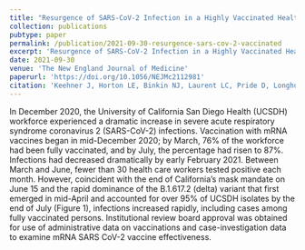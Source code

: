 ```yaml
---
title: "Resurgence of SARS-CoV-2 Infection in a Highly Vaccinated Health System Workforce"
collection: publications
pubtype: paper
permalink: /publication/2021-09-30-resurgence-sars-cov-2-vaccinated
excerpt: 'Resurgence of SARS-CoV-2 Infection in a Highly Vaccinated Health System Workforce'
date: 2021-09-30
venue: 'The New England Journal of Medicine'
paperurl: 'https://doi.org/10.1056/NEJMc2112981'
citation: 'Keehner J, Horton LE, Binkin NJ, Laurent LC, Pride D, Longhurst CA, Abeles SR, Torriani FJ, SEARCH Alliance (Aigner S, Andersen KG, Anderson C, Baer NA, Barber T, Belda-Ferre P, Betty M, Birmingham A, Castro-Martinez A, Chacón M, Cheung W, Crescini ES, De Hoff P, Eisner ER, Fisch K, Vargas LF, Gangavarapu K, Hakim A, Henson B, Hobbs C, Humphrey G, Jepsen K, Kapadia BK, Knight R, Lastrella AL, Laurent LC, Lawrence ES, Machnicki M, Marotz CA, Matteson NL, Maunder DJ, <b>Moshiri N</b>, Ngo TT, Nouri A, Ostrander TR, Plascencia A, Ruiz CA, Salido RA, Sathe S, Seaver P, Smoot EW, Tsai R, Wu MY, Xia B, Yeo GW, Zeller M) (2021). "Resurgence of SARS-CoV-2 Infection in a Highly Vaccinated Health System Workforce." <i>The New England Journal of Medicine</i>. 385:1330–1332. <a href="https://doi.org/10.1056/NEJMc2112981" target="_blank">doi:10.1056/NEJMc2112981</a>'
---
```

In December 2020, the University of California San Diego Health (UCSDH) workforce experienced a dramatic increase in severe acute respiratory syndrome coronavirus 2 (SARS-CoV-2) infections. Vaccination with mRNA vaccines began in mid-December 2020; by March, 76% of the workforce had been fully vaccinated, and by July, the percentage had risen to 87%. Infections had decreased dramatically by early February 2021. Between March and June, fewer than 30 health care workers tested positive each month. However, coincident with the end of California’s mask mandate on June 15 and the rapid dominance of the B.1.617.2 (delta) variant that first emerged in mid-April and accounted for over 95% of UCSDH isolates by the end of July (Figure 1), infections increased rapidly, including cases among fully vaccinated persons. Institutional review board approval was obtained for use of administrative data on vaccinations and case-investigation data to examine mRNA SARS CoV-2 vaccine effectiveness.
